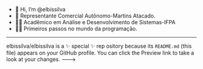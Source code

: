 - 👋 Hi, I’m @elbissilva
- 💼 Representante Comercial Autônomo-Martins Atacado.
-  👨‍🎓 Acadêmico em Análise e Desenvolvimento  de Sistemas-IFPA
-  👨‍💻 Primeiros passos no mundo da programação.
- --
elbissilva/elbissilva is a ✨ special ✨ rep 
ository because its `README.md` (this file) appears on your GitHub profile.
You can click the Preview link to take a look at your changes.
--->

